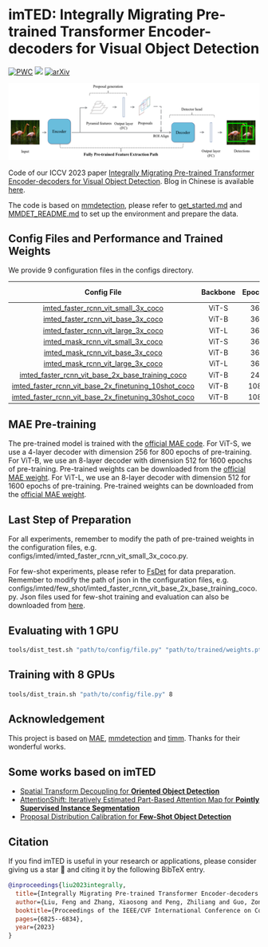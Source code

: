 # imTED: Integrally Migrating Pre-trained Transformer Encoder-decoders for Visual Object Detection

[![PWC](https://img.shields.io/endpoint.svg?url=https://paperswithcode.com/badge/integral-migrating-pre-trained-transformer/few-shot-object-detection-on-ms-coco-30-shot)](https://paperswithcode.com/sota/few-shot-object-detection-on-ms-coco-30-shot?p=integral-migrating-pre-trained-transformer)
<a href="https://openaccess.thecvf.com/content/ICCV2023/html/Liu_Integrally_Migrating_Pre-trained_Transformer_Encoder-decoders_for_Visual_Object_Detection_ICCV_2023_paper.html"><img src="https://img.shields.io/badge/ICCV2023-Paper-<color>"></a>
[![arXiv](https://img.shields.io/badge/arXiv-Paper-<COLOR>.svg)](https://arxiv.org/abs/2205.09613)

<!-- <div align=center><img src="figs/Framework1.png"></div> -->
<div align=center><img src="figs/Framework2.png"></div>
<!-- <div align=center><img src="figs/Framework3.png"></div> -->

Code of our ICCV 2023 paper [Integrally Migrating Pre-trained Transformer Encoder-decoders for  Visual Object Detection](https://arxiv.org/abs/2205.09613). Blog in Chinese is available [here](https://zhuanlan.zhihu.com/p/645282546).

The code is based on [mmdetection](https://github.com/open-mmlab/mmdetection/tree/v2.11.0), please refer to [get_started.md](docs/en/get_started.md) and [MMDET_README.md](MMDET_README.md) to set up the environment and prepare the data.

## Config Files and Performance and Trained Weights

We provide 9 configuration files in the configs directory.

| Config File                                                                        | Backbone    | Epochs    | Box AP      | Mask AP   | Download |
| :--------------------------------------------------------------------------------: | :---------: | :-------: | :---------: | :-------: | :-------: |
| [imted_faster_rcnn_vit_small_3x_coco](configs/imted/imted_faster_rcnn_vit_small_3x_coco.py)                               | ViT-S       | 36        | 48.2        |           | [model](https://mailsucasaccn-my.sharepoint.com/:u:/g/personal/liufeng20_mails_ucas_ac_cn/EQaRZ_hrWolAr0BqGhv3PzgB6T9s-HHKIxwJvoXeDFHrrQ?e=I3Dul5) |
| [imted_faster_rcnn_vit_base_3x_coco](configs/imted/imted_faster_rcnn_vit_base_3x_coco.py)                                | ViT-B       | 36        | 52.9        |           | [model](https://mailsucasaccn-my.sharepoint.com/:u:/g/personal/liufeng20_mails_ucas_ac_cn/EX11K6R1X7VGilexd6WEapoBQYLa2ZofYGXlyVLB8TJlFA?e=8gSCTg) |
| [imted_faster_rcnn_vit_large_3x_coco](configs/imted/imted_faster_rcnn_vit_large_3x_coco.py)                               | ViT-L       | 36        | 55.4        |           | [model](https://mailsucasaccn-my.sharepoint.com/:u:/g/personal/liufeng20_mails_ucas_ac_cn/EW-QTq_TxxNFtMJBIn7Tfr0BHG6RXp-Yob7NirlZEzcX1A?e=atschp) |
| [imted_mask_rcnn_vit_small_3x_coco](configs/imted/imted_mask_rcnn_vit_small_3x_coco.py)                                 | ViT-S       | 36        | 48.7        | 42.7      | [model](https://mailsucasaccn-my.sharepoint.com/:u:/g/personal/liufeng20_mails_ucas_ac_cn/EbowkBw7LkJCjac4Ptza6HwB5VoKna-CJci8pezNNcRggA?e=GklD74) |
| [imted_mask_rcnn_vit_base_3x_coco](configs/imted/imted_mask_rcnn_vit_base_3x_coco.py)                                  | ViT-B       | 36        | 53.3        | 46.4      | [model](https://mailsucasaccn-my.sharepoint.com/:u:/g/personal/liufeng20_mails_ucas_ac_cn/EdXyeZpXRKtMurx-m-gzLSIBgqibthpJumIvLjni8MUNWw?e=dB454E) |
| [imted_mask_rcnn_vit_large_3x_coco](configs/imted/imted_mask_rcnn_vit_large_3x_coco.py)                                 | ViT-L       | 36        | 55.5        | 48.1      | [model](https://mailsucasaccn-my.sharepoint.com/:u:/g/personal/liufeng20_mails_ucas_ac_cn/EZu-46TJEjFKvy3mHbE4FlkBwSHGntKlMeDxanXfCoIJAA?e=33KZO0) |
| [imted_faster_rcnn_vit_base_2x_base_training_coco](configs/imted/few_shot/imted_faster_rcnn_vit_base_2x_base_training_coco.py)         | ViT-B       | 24        | 50.6        |           | [model](https://mailsucasaccn-my.sharepoint.com/:u:/g/personal/liufeng20_mails_ucas_ac_cn/EWedyWJx8S5Hi-8S0TGBxZwBBd7mxSFD0rvdiYqdcWXSxA?e=gra0ao) |
| [imted_faster_rcnn_vit_base_2x_finetuning_10shot_coco](configs/imted/few_shot/imted_faster_rcnn_vit_base_2x_finetuning_10shot_coco.py)     | ViT-B       | 108       | 23.0        |           | [model](https://mailsucasaccn-my.sharepoint.com/:u:/g/personal/liufeng20_mails_ucas_ac_cn/ETGkGkfywcJCuR6FzaMs21YBuHQ_7jyCYKVfj4kG46cuAQ?e=1YHKce) |
| [imted_faster_rcnn_vit_base_2x_finetuning_30shot_coco](configs/imted/few_shot/imted_faster_rcnn_vit_base_2x_finetuning_30shot_coco.py)     | ViT-B       | 108       | 30.4        |           | [model](https://mailsucasaccn-my.sharepoint.com/:u:/g/personal/liufeng20_mails_ucas_ac_cn/EYK3tlqxWC9OiPrYi6TFycsBN-AfvbN8YIEskmpat8MZdA?e=WfnrXB) |

## MAE Pre-training

The pre-trained model is trained with the [official MAE code](https://github.com/facebookresearch/mae). 
For ViT-S, we use a 4-layer decoder with dimension 256 for 800 epochs of pre-training. 
For ViT-B, we use an 8-layer decoder with dimension 512 for 1600 epochs of pre-training. Pre-trained weights can be downloaded from the [official MAE weight](https://dl.fbaipublicfiles.com/mae/pretrain/mae_pretrain_vit_base_full.pth).
For ViT-L, we use an 8-layer decoder with dimension 512 for 1600 epochs of pre-training. Pre-trained weights can be downloaded from the [official MAE weight](https://dl.fbaipublicfiles.com/mae/pretrain/mae_pretrain_vit_large_full.pth).

## Last Step of Preparation
For all experiments, remember to modify the path of pre-trained weights in the configuration files, e.g. configs/imted/imted_faster_rcnn_vit_small_3x_coco.py.

For few-shot experiments, please refer to [FsDet](https://github.com/ucbdrive/few-shot-object-detection/blob/master/datasets/README.md#:~:text=2%2C%20and%203.-,COCO%3A,-cocosplit/%0A%20%20datasplit/%0A%20%20%20%20trainvalno5k) for data preparation. Remember to modify the path of json in the configuration files, e.g. configs/imted/few_shot/imted_faster_rcnn_vit_base_2x_base_training_coco.py. Json files used for few-shot training and evaluation can also be downloaded from [here](https://mailsucasaccn-my.sharepoint.com/:u:/g/personal/liufeng20_mails_ucas_ac_cn/EdDDuaUiWvlImzOHddcsGfkBHp0Me1zFMm20zGHz9l8alg?e=U3gx2I).

## Evaluating with 1 GPU

```bash
tools/dist_test.sh "path/to/config/file.py" "path/to/trained/weights.pth" 1 --eval bbox
```

## Training with 8 GPUs

```bash
tools/dist_train.sh "path/to/config/file.py" 8 
```


## Acknowledgement
This project is based on [MAE](https://github.com/facebookresearch/mae), [mmdetection](https://github.com/open-mmlab/mmdetection/tree/v2.11.0) and [timm](https://github.com/huggingface/pytorch-image-models). Thanks for their wonderful works.

## Some works based on imTED
* [Spatial Transform Decoupling for **Oriented Object Detection**](https://github.com/yuhongtian17/Spatial-Transform-Decoupling)
* [AttentionShift: Iteratively Estimated Part-Based Attention Map for **Pointly Supervised Instance Segmentation**](https://openaccess.thecvf.com/content/CVPR2023/html/Liao_AttentionShift_Iteratively_Estimated_Part-Based_Attention_Map_for_Pointly_Supervised_Instance_CVPR_2023_paper.html)
* [Proposal Distribution Calibration for **Few-Shot Object Detection**](https://github.com/Bohao-Lee/PDC)


## Citation

If you find imTED is useful in your research or applications, please consider giving us a star 🌟 and citing it by the following BibTeX entry.
```bibtex
@inproceedings{liu2023integrally,
  title={Integrally Migrating Pre-trained Transformer Encoder-decoders for Visual Object Detection},
  author={Liu, Feng and Zhang, Xiaosong and Peng, Zhiliang and Guo, Zonghao and Wan, Fang and Ji, Xiangyang and Ye, Qixiang},
  booktitle={Proceedings of the IEEE/CVF International Conference on Computer Vision},
  pages={6825--6834},
  year={2023}
}
```
